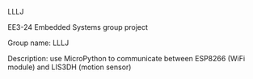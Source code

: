 LLLJ

EE3-24 Embedded Systems group project

Group name: LLLJ

Description: use MicroPython to communicate between ESP8266 (WiFi module) and LIS3DH (motion sensor)
